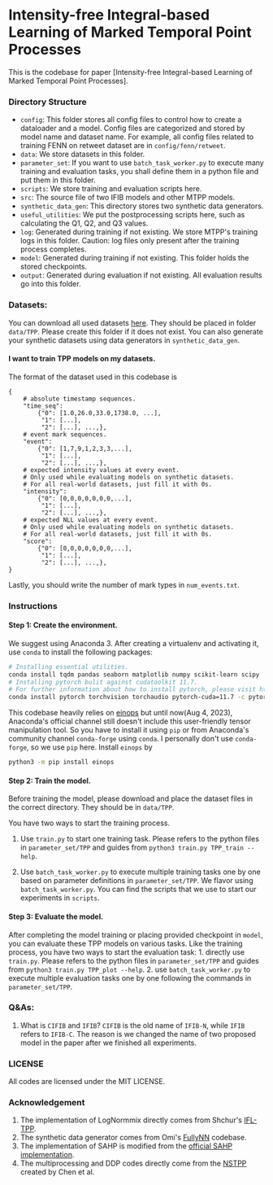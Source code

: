 # Intensity-free Integral-based Learning of Marked Temporal Point Processes

This is the codebase for paper [Intensity-free Integral-based Learning of Marked Temporal Point Processes].


### Directory Structure
* ```config```: This folder stores all config files to control how to create a dataloader and a model. Config files are categorized and stored by model name and dataset name. For example, all config files related to training FENN on retweet dataset are in ```config/fenn/retweet```.
* ```data```: We store datasets in this folder. 
* ```parameter_set```: If you want to use ```batch_task_worker.py``` to execute many training and evaluation tasks, you shall define them in a python file and put them in this folder. 
* ```scripts```: We store training and evaluation scripts here.
* ```src```: The source file of two IFIB models and other MTPP models.
* ```synthetic_data_gen```: This directory stores two synthetic data generators.
* ```useful_utilities```: We put the postprocessing scripts here, such as calculating the Q1, Q2, and Q3 values.
* ```log```: Generated during training if not existing. We store MTPP's training logs in this folder. Caution: log files only present after the training process completes.
* ```model```: Generated during training if not existing. This folder holds the stored checkpoints.
* ```output```: Generated during evaluation if not existing. All evaluation results go into this folder.

### Datasets:
You can download all used datasets [here](). They should be placed in folder ```data/TPP```. Please create this folder if it does not exist. You can also generate your synthetic datasets using data generators in ```synthetic_data_gen```.

#### I want to train TPP models on my datasets.
The format of the dataset used in this codebase is
```
{
    # absolute timestamp sequences.
    "time_seq": 
        {"0": [1.0,26.0,33.0,1738.0, ...],
         "1": [...], 
         "2": [...], ...,},
    # event mark sequences.
    "event":
        {"0": [1,7,9,1,2,3,3,...],
         "1": [...], 
         "2": [...], ...,},
    # expected intensity values at every event.
    # Only used while evaluating models on synthetic datasets.
    # For all real-world datasets, just fill it with 0s.
    "intensity":
        {"0": [0,0,0,0,0,0,0,...],
         "1": [...], 
         "2": [...], ...,},
    # expected NLL values at every event.
    # Only used while evaluating models on synthetic datasets.
    # For all real-world datasets, just fill it with 0s.
    "score":
        {"0": [0,0,0,0,0,0,0,...],
         "1": [...], 
         "2": [...], ...,},
}
```

Lastly, you should write the number of mark types in ```num_events.txt```.


### Instructions

#### Step 1: Create the environment.

We suggest using Anaconda 3. After creating a virtualenv and activating it, use ```conda``` to install the following packages:
```bash
# Installing essential utilities.
conda install tqdm pandas seaborn matplotlib numpy scikit-learn scipy
# Installing pytorch bulit against cudatoolkit 11.7.
# For further information about how to install pytorch, please visit https://pytorch.org/get-started/locally/
conda install pytorch torchvision torchaudio pytorch-cuda=11.7 -c pytorch -c nvidia
```
This codebase heavily relies on [einops](https://einops.rocks/) but until now(Aug 4, 2023), Anaconda's official channel still doesn't include this user-friendly tensor manipulation tool. So you have to install it using ```pip``` or from Anaconda's community channel ```conda-forge``` using ```conda```. I personally don't use ```conda-forge```, so we use ```pip``` here. Install ```einops``` by 
```bash
python3 -m pip install einops
```

#### Step 2: Train the model.

Before training the model, please download and place the dataset files in the correct directory. They should be in ```data/TPP```.

You have two ways to start the training process. 
1. Use ```train.py``` to start one training task. Please refers to the python files in ```parameter_set/TPP``` and guides from ```python3 train.py TPP_train --help```.

2. Use ```batch_task_worker.py``` to execute multiple training tasks one by one based on parameter definitions in ```parameter_set/TPP```. We flavor using ```batch_task_worker.py```. You can find the scripts that we use to start our experiments in ```scripts```.


#### Step 3: Evaluate the model.

After completing the model training or placing provided checkpoint in ```model```, you can evaluate these TPP models on various tasks. Like the training process, you have two ways to start the evaluation task: 1. directly use ```train.py```. Please refers to the python files in ```parameter_set/TPP``` and guides from ```python3 train.py TPP_plot --help```. 2. use ```batch_task_worker.py``` to execute multiple evaluation tasks one by one following the commands in ```parameter_set/TPP```. 


### Q&As:
1. What is ```CIFIB``` and ```IFIB```? 
```CIFIB``` is the old name of ```IFIB-N```, while ```IFIB``` refers to ```IFIB-C```.
The reason is we changed the name of two proposed model in the paper after we finished all experiments.


### LICENSE

All codes are licensed under the MIT LICENSE.


### Acknowledgement

1. The implementation of LogNormmix directly comes from Shchur's [IFL-TPP](https://github.com/shchur/ifl-tpp).
2. The synthetic data generator comes from Omi's [FullyNN](https://github.com/omitakahiro/NeuralNetworkPointProcess) codebase.
3. The implementation of SAHP is modified from the [official SAHP implementation](https://github.com/QiangAIResearcher/sahp_repo).
4. The multiprocessing and DDP codes directly come from the [NSTPP](https://github.com/facebookresearch/neural_stpp) created by Chen et al.